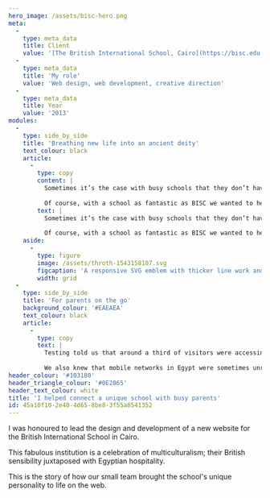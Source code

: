 ```yaml
---
hero_image: /assets/bisc-hero.png
meta:
  -
    type: meta_data
    title: Client
    value: '[The British International School, Cairo](https://bisc.edu.eg)'
  -
    type: meta_data
    title: 'My role'
    value: 'Web design, web development, creative direction'
  -
    type: meta_data
    title: Year
    value: '2013'
modules:
  -
    type: side_by_side
    title: 'Breathing new life into an ancient deity'
    text_colour: black
    article:
      -
        type: copy
        content: |
          Sometimes it’s the case with busy schools that they don’t have much  in terms of brand visuals and assets. We found it particularly challenging to work with the current version of their emblem depicting the ancient Egyptian god, Throth.
          
          Of course, with a school as fantastic as BISC we wanted to help them out. We created an updated, modern version of Throth as a responsive SVG that gave us the flexibility on the web. We also provided a new, simplified set of standardised brand guidelines that the school could use beyond the web.
        text: |
          Sometimes it’s the case with busy schools that they don’t have much  in terms of brand visuals and assets. We found it particularly challenging to work with the current version of their emblem depicting the ancient Egyptian god, Throth.
          
          Of course, with a school as fantastic as BISC we wanted to help them out. We created an updated, modern version of Throth as a responsive SVG that gave us the flexibility on the web. We also provided a new, simplified set of standardised brand guidelines that the school could use beyond the web.
    aside:
      -
        type: figure
        image: /assets/throth-1543158107.svg
        figcaption: 'A responsive SVG emblem with thicker line work and less detail for smaller sizes. Orriginal illustartion by the brilliant [Aegir](http://aegir.org).'
        width: grid
  -
    type: side_by_side
    title: 'For parents on the go'
    background_colour: '#EAEAEA'
    text_colour: black
    article:
      -
        type: copy
        text: |
          Testing told us that around a third of visitors were accessing BISC’s existing site on their phones. With a further fifth using tablet-like devices it was clear we had to deliver a great experience for all visitors, no matter what device they used.
          
          We also knew that mobile networks in Egypt were sometimes unrealiable, so we needed an interface that would work even when connection speeds were low. Choosing not to rely on javascript for showing the menu, rather I designed a solution where the menu was always available in the page footer and simply provided a contol to “jump” to the menu without any further loading or waiting. This meant that the menu was always available right away, even if  javascript didn’t load.
header_colour: '#103180'
header_triangle_colour: '#0E2865'
header_text_colour: white
title: 'I helped connect a unique school with busy parents'
id: 45a10f10-2e40-4d65-8be8-3f55a8541352
---
```

I was honoured to lead the design and development of a new website for the British International School in Cairo.

This fabulous institution is a celebration of multiculturalism; their British sensibility juxtaposed with Egyptian hospitality.

This is the story of how our small team brought the school's unique personality to life on the web.
